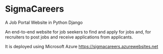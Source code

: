# SigmaCareers
A Job Portal Website in Python Django

An end-to-end website for job seekers to find and apply for jobs and, for recruiters to post jobs and receive applications from applicants.

It is deployed using Microsoft Azure 
https://sigmacareers.azurewebsites.net
